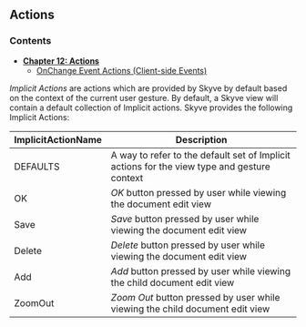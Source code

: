 ## Actions

### Contents

* **[Chapter 12: Actions](#actions-2)**
   * [OnChange Event Actions (Client-side Events)](#onchange-event-actions-client-side-events)
  
*Implicit Actions* are actions which are provided by Skyve by default based on the context of the current user gesture. By default, a Skyve view will contain a default collection of Implicit actions.
Skyve provides the following Implicit Actions:

| ImplicitActionName | Description |
|--------------------|-------------|
| DEFAULTS | A way to refer to the default set of Implicit actions for the view type and gesture context |
| OK | *OK* button pressed by user while viewing the document edit view |
| Save | *Save* button pressed by user while viewing the document edit view |
| Delete | *Delete* button pressed by user while viewing the document edit view |
| Add | *Add* button pressed by user while viewing the child document edit view |
| ZoomOut | *Zoom Out* button pressed by user while viewing the child document edit view |
